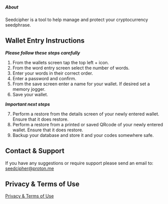 

##### About
Seedcipher is a tool to help manage and protect your cryptocurrency seedphrase.

## Wallet Entry Instructions

***Please follow these steps carefully***

1. From the wallets screen tap the top left + icon.
2. From the word entry screen select the number of words.
3. Enter your words in their correct order.
4. Enter a password and confirm.
5. From the save screen enter a name for your wallet. If desired set a memory jogger.
6. Save your wallet.

***Important next steps***

7. Perform a restore from the details screen of your newly entered wallet. Ensure that it does restore.
8. Perform a restore from a printed or saved QRcode of your newly entered wallet. Ensure that it does restore.
9. Backup your database and store it and your codes somewhere safe.

## Contact & Support

If you have any suggestions or require support please send an email to: seedcipher@proton.me

## Privacy & Terms of Use

[Privacy & Terms of Use](https://seedlock.github.io/seedcipher/terms/Test.md)




